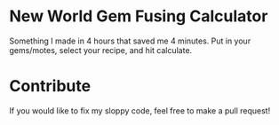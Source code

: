 # New World Gem Fusing Calculator

Something I made in 4 hours that saved me 4 minutes.
Put in your gems/motes, select your recipe, and hit calculate.

# Contribute
If you would like to fix my sloppy code, feel free to make a pull request!